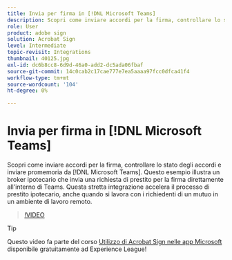```yaml
---
title: Invia per firma in [!DNL Microsoft Teams]
description: Scopri come inviare accordi per la firma, controllare lo stato degli accordi e inviare promemoria da [!DNL Microsoft Teams]
role: User
product: adobe sign
solution: Acrobat Sign
level: Intermediate
topic-revisit: Integrations
thumbnail: 40125.jpg
exl-id: dc6b8cc8-6d9d-46a0-add2-dc5ada06fbaf
source-git-commit: 14c0cab2c17cae777e7ea5aaaa97fcc0dfca41f4
workflow-type: tm+mt
source-wordcount: '104'
ht-degree: 0%

---
```


# Invia per firma in [!DNL Microsoft Teams]

Scopri come inviare accordi per la firma, controllare lo stato degli accordi e inviare promemoria da [!DNL Microsoft Teams].
Questo esempio illustra un broker ipotecario che invia una richiesta di prestito per la firma direttamente all&#39;interno di Teams. Questa stretta integrazione accelera il processo di prestito ipotecario, anche quando si lavora con i richiedenti di un mutuo in un ambiente di lavoro remoto.

>[!VIDEO](https://video.tv.adobe.com/v/346545?hidetitle=true)

>[!TIP]
>
>Questo video fa parte del corso [Utilizzo di Acrobat Sign nelle app Microsoft](https://experienceleague.adobe.com/?recommended=Sign-U-1-2020.2) disponibile gratuitamente ad Experience League!
